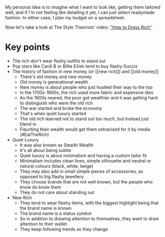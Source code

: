 My personal idea is to imagine what I want to look like, getting them tailored well, and if I'm not feeling like detailing it yet, I can just select readymade fashion. In either case, I plan my budget on a spreadsheet.

Now let's take a look at The Style Theorists' video: ["How to Dress Rich"](https://www.youtube.com/watch?v=HnLTR-9HCBs).
# Key points
- The rich don't wear flashy outfits to stand out
- Pop stars like Cardi B or Billie Eilish tend to buy flashy Guccis
- The history of fashion in new money (or [[new rich]]) and [[old money]]
	- There's old money and new money
	- Old money is generational wealth
	- New money is about people who just hustled their way to the top
	- In the 1700s-1800s, the rich used more fabric and expensive dies
	- As the 1900s neared, the poor got wealthier and it was getting hard to distinguish who were the old rich
	- The war started and broke the economy
	- That's when quiet luxury started
	- The old rich learned not to stand out too much, but instead just blend in
	- Flaunting their wealth would get them ostracized for it by media (#EatTheRich)
- Quiet Luxury
	- It was also known as Stealth Wealth
	- It's all about being subtle
	- Quiet luxury is about minimalism and having a custom tailor fit
	- Minimalism includes clean lines, simple silhouette and neutral or natural colours (black, white, beige)
	- They may also add in small simple pieces of accessories, as opposed to big flashy jewellery
	- They choose brands that are not well known, but the people who know do know them
	- They do not care about standing out
- New Rich
	- They tend to wear flashy items, with the biggest highlight being that the brand name is known
	- The brand name is a status symbol
	- So in addition to drawing attention to themselves, they want to draw attention to their wallet
	- They keep following trends as they change